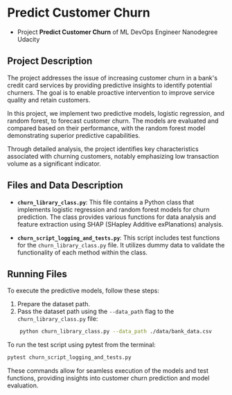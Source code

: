 # Predict Customer Churn

- Project **Predict Customer Churn** of ML DevOps Engineer Nanodegree Udacity

## Project Description
The project addresses the issue of increasing customer churn in a bank's credit card services by providing predictive insights to identify potential churners. The goal is to enable proactive intervention to improve service quality and retain customers.

In this project, we implement two predictive models, logistic regression, and random forest, to forecast customer churn. The models are evaluated and compared based on their performance, with the random forest model demonstrating superior predictive capabilities.

Through detailed analysis, the project identifies key characteristics associated with churning customers, notably emphasizing low transaction volume as a significant indicator.

## Files and Data Description
- **`churn_library_class.py`**: This file contains a Python class that implements logistic regression and random forest models for churn prediction. The class provides various functions for data analysis and feature extraction using SHAP (SHapley Additive exPlanations) analysis.

- **`churn_script_logging_and_tests.py`**: This script includes test functions for the `churn_library_class.py` file. It utilizes dummy data to validate the functionality of each method within the class.

## Running Files
To execute the predictive models, follow these steps:
1. Prepare the dataset path.
2. Pass the dataset path using the `--data_path` flag to the `churn_library_class.py` file:

```bash
    python churn_library_class.py --data_path ./data/bank_data.csv
```
   

To run the test script using pytest from the terminal:
```bash
pytest churn_script_logging_and_tests.py
```

These commands allow for seamless execution of the models and test functions, providing insights into customer churn prediction and model evaluation.
